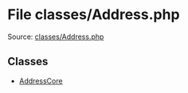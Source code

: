 File classes/Address.php
=========

Source: [classes/Address.php](https://github.com/PrestaShop/PrestaShop/blob/1.5.4.1/classes/Address.php)


Classes
-------

* [AddressCore](class.AddressCore.md)

